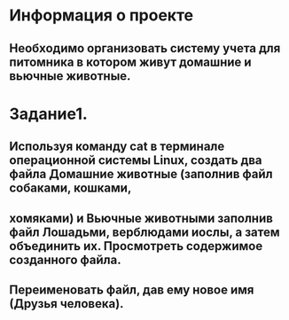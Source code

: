 # Информация о проекте
## Необходимо организовать систему учета для питомника в котором живут домашние и вьючные животные.

# Задание1. 

## Используя команду cat в терминале операционной системы Linux, создать два файла Домашние животные (заполнив файл собаками, кошками,
## хомяками) и Вьючные животными заполнив файл Лошадьми, верблюдами иослы, а затем объединить их. Просмотреть содержимое созданного файла.
## Переименовать файл, дав ему новое имя (Друзья человека).
